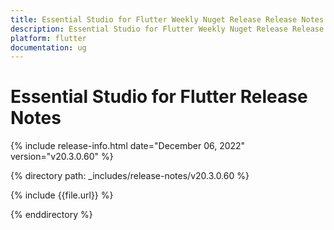 ```yaml
---
title: Essential Studio for Flutter Weekly Nuget Release Release Notes  
description: Essential Studio for Flutter Weekly Nuget Release Release Notes  
platform: flutter
documentation: ug
---
```


# Essential Studio for Flutter  Release Notes  

{% include release-info.html date="December 06, 2022"  version="v20.3.0.60" %} 


{% directory path: _includes/release-notes/v20.3.0.60 %}

{% include {{file.url}} %}

{% enddirectory %}